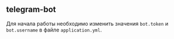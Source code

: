## telegram-bot

Для начала работы необходимо изменить значения 
`bot.token` и `bot.username` в файле `application.yml`.